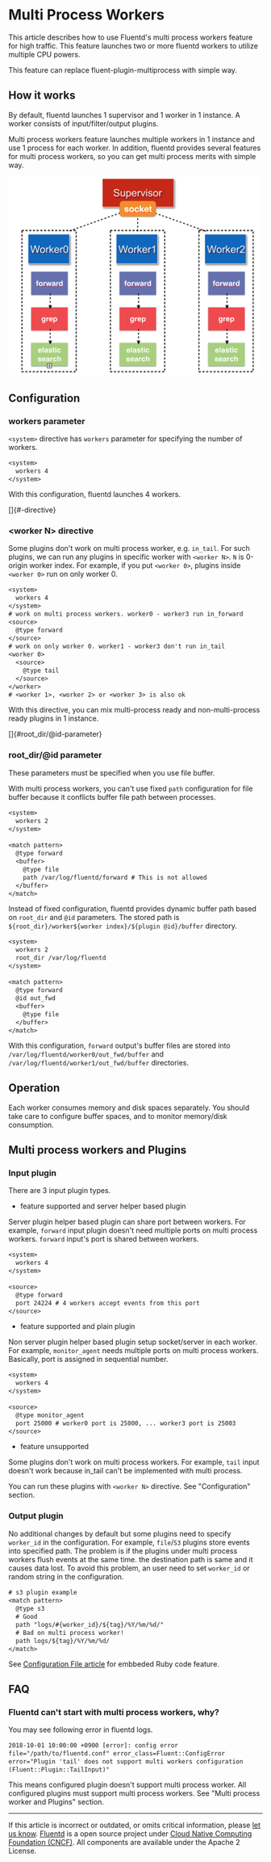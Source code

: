 # Multi Process Workers

This article describes how to use Fluentd's multi process workers
feature for high traffic. This feature launches two or more fluentd
workers to utilize multiple CPU powers.

This feature can replace fluent-plugin-multiprocess with simple way.


## How it works

By default, fluentd launches 1 supervisor and 1 worker in 1 instance. A
worker consists of input/filter/output plugins.

Multi process workers feature launches multiple workers in 1 instance
and use 1 process for each worker. In addition, fluentd provides several
features for multi process workers, so you can get multi process merits
with simple way.

![](/images/multi-process-workers.png)


## Configuration


### workers parameter

`<system>` directive has `workers` parameter for specifying the number
of workers.

``` {.CodeRay}
<system>
  workers 4
</system>
```

With this configuration, fluentd launches 4 workers.

[]{#<worker-n>-directive}

### \<worker N\> directive

Some plugins don't work on multi process worker, e.g. `in_tail`. For
such plugins, we can run any plugins in specific worker with
`<worker N>`. `N` is 0-origin worker index. For example, if you put
`<worker 0>`, plugins inside `<worker 0>` run on only worker 0.

``` {.CodeRay}
<system>
  workers 4
</system>
# work on multi process workers. worker0 - worker3 run in_forward
<source>
  @type forward
</source>
# work on only worker 0. worker1 - worker3 don't run in_tail
<worker 0>
  <source>
    @type tail
  </source>
</worker>
# <worker 1>, <worker 2> or <worker 3> is also ok
```

With this directive, you can mix multi-process ready and
non-multi-process ready plugins in 1 instance.

[]{#root_dir/@id-parameter}

### root\_dir/\@id parameter

These parameters must be specified when you use file buffer.

With multi process workers, you can't use fixed `path` configuration for
file buffer because it conflicts buffer file path between processes.

``` {.CodeRay}
<system>
  workers 2
</system>

<match pattern>
  @type forward
  <buffer>
    @type file
    path /var/log/fluentd/forward # This is not allowed
  </buffer>
</match>
```

Instead of fixed configuration, fluentd provides dynamic buffer path
based on `root_dir` and `@id` parameters. The stored path is
`${root_dir}/worker${worker index}/${plugin @id}/buffer` directory.

``` {.CodeRay}
<system>
  workers 2
  root_dir /var/log/fluentd
</system>

<match pattern>
  @type forward
  @id out_fwd
  <buffer>
    @type file
  </buffer>
</match>
```

With this configuration, `forward` output's buffer files are stored into
`/var/log/fluentd/worker0/out_fwd/buffer` and
`/var/log/fluentd/worker1/out_fwd/buffer` directories.


## Operation

Each worker consumes memory and disk spaces separately. You should take
care to configure buffer spaces, and to monitor memory/disk consumption.


## Multi process workers and Plugins


### Input plugin

There are 3 input plugin types.

-   feature supported and server helper based plugin

Server plugin helper based plugin can share port between workers. For
example, `forward` input plugin doesn't need multiple ports on multi
process workers. `forward` input's port is shared between workers.

``` {.CodeRay}
<system>
  workers 4
</system>

<source>
  @type forward
  port 24224 # 4 workers accept events from this port
</source>
```

-   feature supported and plain plugin

Non server plugin helper based plugin setup socket/server in each
worker. For example, `monitor_agent` needs multiple ports on multi
process workers. Basically, port is assigned in sequential number.

``` {.CodeRay}
<system>
  workers 4
</system>

<source>
  @type monitor_agent
  port 25000 # worker0 port is 25000, ... worker3 port is 25003
</source>
```

-   feature unsupported

Some plugins don't work on multi process workers. For example, `tail`
input doesn't work because in\_tail can't be implemented with multi
process.

You can run these plugins with `<worker N>` directive. See
"Configuration" section.


### Output plugin

No additional changes by default but some plugins need to specify
`worker_id` in the configuration. For example, `file`/`S3` plugins store
events into specified path. The problem is if the plugins under multi
process workers flush events at the same time. the destination path is
same and it causes data lost. To avoid this problem, an user need to set
`worker_id` or random string in the configuration.

``` {.CodeRay}
# s3 plugin example
<match pattern>
  @type s3
  # Good
  path "logs/#{worker_id}/${tag}/%Y/%m/%d/"
  # Bad on multi process worker!
  path logs/${tag}/%Y/%m/%d/
</match>
```

See [Configuration File article](/configuration/config-file.md/#embedded-ruby-code) for
embbeded Ruby code feature.


## FAQ


### Fluentd can't start with multi process workers, why?

You may see following error in fluentd logs.

``` {.CodeRay}
2018-10-01 10:00:00 +0900 [error]: config error file="/path/to/fluentd.conf" error_class=Fluent::ConfigError error="Plugin 'tail' does not support multi workers configuration (Fluent::Plugin::TailInput)"
```

This means configured plugin doesn't support multi process worker. All
configured plugins must support multi process workers. See "Multi
process worker and Plugins" section.


------------------------------------------------------------------------

If this article is incorrect or outdated, or omits critical information, please [let us know](https://github.com/fluent/fluentd-docs/issues?state=open).
[Fluentd](http://www.fluentd.org/) is a open source project under [Cloud Native Computing Foundation (CNCF)](https://cncf.io/). All components are available under the Apache 2 License.
